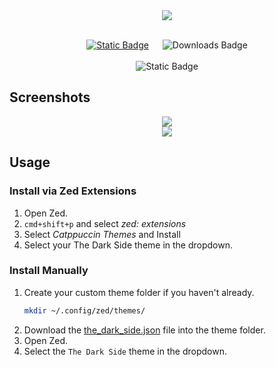 <div align="center"><img src="https://i.ibb.co/xfmZVX4/cold-smooth-tasty.jpg"/></div>


<br>
<div align="center">

 <a href="https://zed.dev/">![Static Badge](https://img.shields.io/badge/Zed-8A2BE2?style=for-the-badge&label=Build%20For&color=e5c07b&labelColor=363a4f)</a>  &emsp; ![Downloads Badge](https://img.shields.io/badge/downloads-2326-8A2BE2?style=for-the-badgeDOWNLOADS_BADGE_PLACEHOLDERlabel=DownloadsDOWNLOADS_BADGE_PLACEHOLDERlabelColor=363a4fDOWNLOADS_BADGE_PLACEHOLDERcolor=df881d)
<br><br>![Static Badge](https://img.shields.io/badge/0.2.3-8A2BE2?style=for-the-badge&label=Version&color=9a77cf&labelColor=363a4f) <br>

</div>

## Screenshots

<div align="center"><img src="https://i.ibb.co/ZmLbxsP/Screenshot-2024-02-25-at-11-28-52-AM.png"/></div>


<div align="center"><img src="https://i.ibb.co/f2SLdm4/Screenshot-2024-02-25-at-11-29-53-AM.png"/></div>


## Usage

### Install via Zed Extensions

1. Open Zed.
2. `cmd+shift+p` and select _zed: extensions_
3. Select _Catppuccin Themes_ and Install
4. Select your The Dark Side theme in the dropdown.

### Install Manually

1. Create your custom theme folder if you haven't already.
   ```bash
   mkdir ~/.config/zed/themes/
   ```
2. Download the [the_dark_side.json](./themes/the_dark_side.json) file into the theme folder.
3. Open Zed.
4. Select the `The Dark Side` theme in the dropdown.

